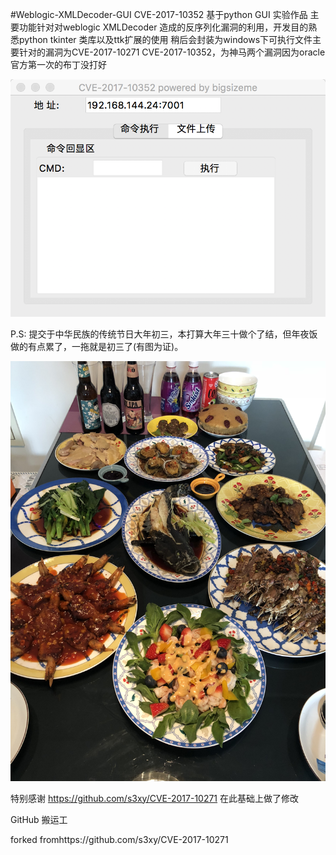 #Weblogic-XMLDecoder-GUI CVE-2017-10352
基于python GUI 实验作品 主要功能针对对weblogic XMLDecoder 造成的反序列化漏洞的利用，开发目的熟悉python tkinter 类库以及ttk扩展的使用
稍后会封装为windows下可执行文件主要针对的漏洞为CVE-2017-10271  CVE-2017-10352，为神马两个漏洞因为oracle官方第一次的布丁没打好


![image](https://github.com/bigsizeme/weblogic-XMLDecoder/blob/master/screenshot/screenshot.png)

P.S: 提交于中华民族的传统节日大年初三，本打算大年三十做个了结，但年夜饭做的有点累了，一拖就是初三了(有图为证)。

![image](https://github.com/bigsizeme/weblogic-XMLDecoder/blob/master/screenshot/IMG_0616.JPG)

特别感谢  https://github.com/s3xy/CVE-2017-10271  在此基础上做了修改

GitHub 搬运工

forked fromhttps://github.com/s3xy/CVE-2017-10271



